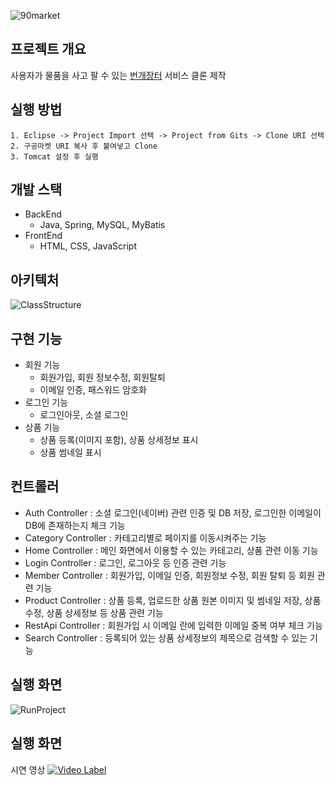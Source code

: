 ![90market](https://user-images.githubusercontent.com/48228245/80719018-d6b5fd00-8b35-11ea-9edc-627a5660cc03.png)

## 프로젝트 개요
사용자가 물품을 사고 팔 수 있는 [번개장터](https://m.bunjang.co.kr/) 서비스 클론 제작

## 실행 방법
```
1. Eclipse -> Project Import 선택 -> Project from Gits -> Clone URI 선택
2. 구공마켓 URI 복사 후 붙여넣고 Clone
3. Tomcat 설정 후 실행
```
## 개발 스택
- BackEnd
  - Java, Spring, MySQL, MyBatis
- FrontEnd
  - HTML, CSS, JavaScript

## 아키텍처
![ClassStructure](https://user-images.githubusercontent.com/48228245/80710943-86856d80-8b2a-11ea-88f0-6d2ab1df7c6e.png)
  
## 구현 기능
- 회원 기능
  - 회원가입, 회원 정보수정, 회원탈퇴
  - 이메일 인증, 패스워드 암호화
- 로그인 기능
  - 로그인아웃, 소셜 로그인
- 상품 기능
  - 상품 등록(이미지 포함), 상품 상세정보 표시
  - 상품 썸네일 표시

## 컨트롤러
- Auth Controller : 소셜 로그인(네이버) 관련 인증 및 DB 저장, 로그인한 이메일이 DB에 존재하는지 체크 기능
- Category Controller : 카테고리별로 페이지를 이동시켜주는 기능
- Home Controller : 메인 화면에서 이용할 수 있는 카테고리, 상품 관련 이동 기능
- Login Controller : 로그인, 로그아웃 등 인증 관련 기능
- Member Controller : 회원가입, 이메일 인증, 회원정보 수정, 회원 탈퇴 등 회원 관련 기능
- Product Controller : 상품 등록, 업로드한 상품 원본 이미지 및 썸네일 저장, 상품 수정, 상품 상세정보 등 상품 관련 기능
- RestApi Controller : 회원가입 시 이메일 란에 입력한 이메일 중복 여부 체크 기능
- Search Controller : 등록되어 있는 상품 상세정보의 제목으로 검색할 수 있는 기능
  
## 실행 화면
![RunProject](https://user-images.githubusercontent.com/48228245/80821377-8c0ab280-8c13-11ea-8224-a201b6046a42.png)

## 실행 화면
시연 영상
[![Video Label](https://user-images.githubusercontent.com/48228245/80821377-8c0ab280-8c13-11ea-8224-a201b6046a42.png)](https://www.youtube.com/watch?v=0rym0r32ibc)

